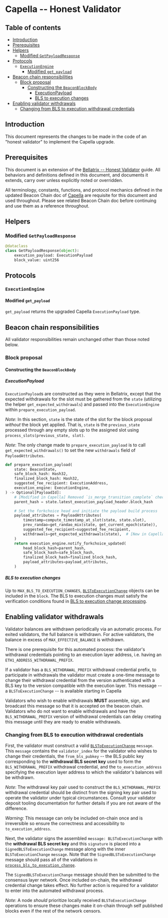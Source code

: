 # Capella -- Honest Validator

## Table of contents

<!-- TOC -->
<!-- START doctoc generated TOC please keep comment here to allow auto update -->
<!-- DON'T EDIT THIS SECTION, INSTEAD RE-RUN doctoc TO UPDATE -->

- [Introduction](#introduction)
- [Prerequisites](#prerequisites)
- [Helpers](#helpers)
  - [Modified `GetPayloadResponse`](#modified-getpayloadresponse)
- [Protocols](#protocols)
  - [`ExecutionEngine`](#executionengine)
    - [Modified `get_payload`](#modified-get_payload)
- [Beacon chain responsibilities](#beacon-chain-responsibilities)
  - [Block proposal](#block-proposal)
    - [Constructing the `BeaconBlockBody`](#constructing-the-beaconblockbody)
      - [ExecutionPayload](#executionpayload)
      - [BLS to execution changes](#bls-to-execution-changes)
- [Enabling validator withdrawals](#enabling-validator-withdrawals)
  - [Changing from BLS to execution withdrawal credentials](#changing-from-bls-to-execution-withdrawal-credentials)

<!-- END doctoc generated TOC please keep comment here to allow auto update -->
<!-- /TOC -->

## Introduction

This document represents the changes to be made in the code of an "honest validator" to implement the Capella upgrade.

## Prerequisites

This document is an extension of the [Bellatrix -- Honest Validator](../bellatrix/validator.md) guide.
All behaviors and definitions defined in this document, and documents it extends, carry over unless explicitly noted or overridden.

All terminology, constants, functions, and protocol mechanics defined in the updated Beacon Chain doc of [Capella](./beacon-chain.md) are requisite for this document and used throughout.
Please see related Beacon Chain doc before continuing and use them as a reference throughout.

## Helpers

### Modified `GetPayloadResponse`

```python
@dataclass
class GetPayloadResponse(object):
    execution_payload: ExecutionPayload
    block_value: uint256
```

## Protocols

### `ExecutionEngine`

#### Modified `get_payload`

`get_payload` returns the upgraded Capella `ExecutionPayload` type.

## Beacon chain responsibilities

All validator responsibilities remain unchanged other than those noted below.

### Block proposal

#### Constructing the `BeaconBlockBody`

##### ExecutionPayload

`ExecutionPayload`s are constructed as they were in Bellatrix, except that the
expected withdrawals for the slot must be gathered from the `state` (utilizing the
helper `get_expected_withdrawals`) and passed into the `ExecutionEngine` within `prepare_execution_payload`.

*Note*: In this section, `state` is the state of the slot for the block proposal _without_ the block yet applied.
That is, `state` is the `previous_state` processed through any empty slots up to the assigned slot using `process_slots(previous_state, slot)`.

*Note*: The only change made to `prepare_execution_payload` is to call
`get_expected_withdrawals()` to set the new `withdrawals` field of `PayloadAttributes`.

```python
def prepare_execution_payload(
    state: BeaconState,
    safe_block_hash: Hash32,
    finalized_block_hash: Hash32,
    suggested_fee_recipient: ExecutionAddress,
    execution_engine: ExecutionEngine,
) -> Optional[PayloadId]:
    # [Modified in Capella] Removed `is_merge_transition_complete` check in Capella
    parent_hash = state.latest_execution_payload_header.block_hash

    # Set the forkchoice head and initiate the payload build process
    payload_attributes = PayloadAttributes(
        timestamp=compute_timestamp_at_slot(state, state.slot),
        prev_randao=get_randao_mix(state, get_current_epoch(state)),
        suggested_fee_recipient=suggested_fee_recipient,
        withdrawals=get_expected_withdrawals(state),  # [New in Capella]
    )
    return execution_engine.notify_forkchoice_updated(
        head_block_hash=parent_hash,
        safe_block_hash=safe_block_hash,
        finalized_block_hash=finalized_block_hash,
        payload_attributes=payload_attributes,
    )
```

##### BLS to execution changes

Up to `MAX_BLS_TO_EXECUTION_CHANGES`, [`BLSToExecutionChange`](./beacon-chain.md#blstoexecutionchange) objects can be included in the `block`. The BLS to execution changes must satisfy the verification conditions found in [BLS to execution change processing](./beacon-chain.md#new-process_bls_to_execution_change).

## Enabling validator withdrawals

Validator balances are withdrawn periodically via an automatic process. For exited validators, the full balance is withdrawn. For active validators, the balance in excess of `MAX_EFFECTIVE_BALANCE` is withdrawn.

There is one prerequisite for this automated process:
the validator's withdrawal credentials pointing to an execution layer address, i.e. having an `ETH1_ADDRESS_WITHDRAWAL_PREFIX`.

If a validator has a `BLS_WITHDRAWAL_PREFIX` withdrawal credential prefix, to participate in withdrawals the validator must
create a one-time message to change their withdrawal credential from the version authenticated with a BLS key to the
version compatible with the execution layer. This message -- a `BLSToExecutionChange` -- is available starting in Capella

Validators who wish to enable withdrawals **MUST** assemble, sign, and broadcast this message so that it is accepted
on the beacon chain. Validators who do not want to enable withdrawals and have the `BLS_WITHDRAWAL_PREFIX` version of
withdrawal credentials can delay creating this message until they are ready to enable withdrawals.

### Changing from BLS to execution withdrawal credentials

First, the validator must construct a valid [`BLSToExecutionChange`](./beacon-chain.md#blstoexecutionchange) `message`.
This `message` contains the `validator_index` for the validator who wishes to change their credentials, the `from_bls_pubkey` -- the BLS public key corresponding to the **withdrawal BLS secret key** used to form the `BLS_WITHDRAWAL_PREFIX` withdrawal credential, and the `to_execution_address` specifying the execution layer address to which the validator's balances will be withdrawn.

*Note*: The withdrawal key pair used to construct the `BLS_WITHDRAWAL_PREFIX` withdrawal credential should be distinct from the signing key pair used to operate the validator under typical circumstances. Consult your validator deposit tooling documentation for further details if you are not aware of the difference.

*Warning*: This message can only be included on-chain once and is
irreversible so ensure the correctness and accessibility to `to_execution_address`.

Next, the validator signs the assembled `message: BLSToExecutionChange` with the **withdrawal BLS secret key** and this
`signature` is placed into a `SignedBLSToExecutionChange` message along with the inner `BLSToExecutionChange` `message`.
Note that the `SignedBLSToExecutionChange` message should pass all of the validations in [`process_bls_to_execution_change`](./beacon-chain.md#new-process_bls_to_execution_change).

The `SignedBLSToExecutionChange` message should then be submitted to the consensus layer network. Once included on-chain,
the withdrawal credential change takes effect. No further action is required for a validator to enter into the automated
withdrawal process.

*Note*: A node *should* prioritize locally received `BLSToExecutionChange` operations to ensure these changes make it on-chain
through self published blocks even if the rest of the network censors.
